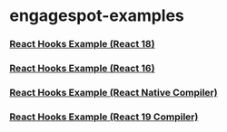 # engagespot-examples

### [React Hooks Example (React 18)](https://githubbox.com/Engagespot/engagespot-examples/tree/main/examples-react-hooks)

### [React Hooks Example (React 16)](https://githubbox.com/Engagespot/engagespot-examples/tree/main/examples-react-hooks-v16)

### [React Hooks Example (React Native Compiler)](https://githubbox.com/Engagespot/engagespot-examples/tree/main/examples-react-hooks-react-native)

### [React Hooks Example (React 19 Compiler)](https://githubbox.com/Engagespot/engagespot-examples/tree/main/examples-react-hooks-v19)
